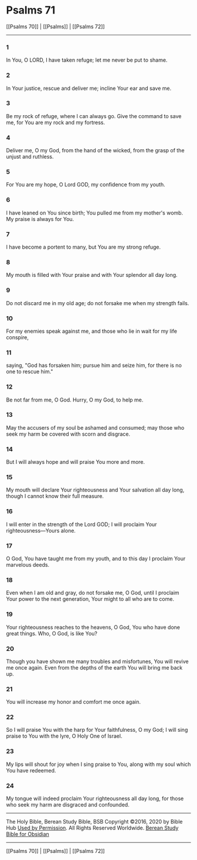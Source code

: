 # Psalms 71

[[Psalms 70]] | [[Psalms]] | [[Psalms 72]]

---

### 1
In You, O LORD, I have taken refuge; let me never be put to shame.

### 2
In Your justice, rescue and deliver me; incline Your ear and save me.

### 3
Be my rock of refuge, where I can always go. Give the command to save me, for You are my rock and my fortress.

### 4
Deliver me, O my God, from the hand of the wicked, from the grasp of the unjust and ruthless.

### 5
For You are my hope, O Lord GOD, my confidence from my youth.

### 6
I have leaned on You since birth; You pulled me from my mother's womb. My praise is always for You.

### 7
I have become a portent to many, but You are my strong refuge.

### 8
My mouth is filled with Your praise and with Your splendor all day long.

### 9
Do not discard me in my old age; do not forsake me when my strength fails.

### 10
For my enemies speak against me, and those who lie in wait for my life conspire,

### 11
saying, "God has forsaken him; pursue him and seize him, for there is no one to rescue him."

### 12
Be not far from me, O God. Hurry, O my God, to help me.

### 13
May the accusers of my soul be ashamed and consumed; may those who seek my harm be covered with scorn and disgrace.

### 14
But I will always hope and will praise You more and more.

### 15
My mouth will declare Your righteousness and Your salvation all day long, though I cannot know their full measure.

### 16
I will enter in the strength of the Lord GOD; I will proclaim Your righteousness—Yours alone.

### 17
O God, You have taught me from my youth, and to this day I proclaim Your marvelous deeds.

### 18
Even when I am old and gray, do not forsake me, O God, until I proclaim Your power to the next generation, Your might to all who are to come.

### 19
Your righteousness reaches to the heavens, O God, You who have done great things. Who, O God, is like You?

### 20
Though you have shown me many troubles and misfortunes, You will revive me once again. Even from the depths of the earth You will bring me back up.

### 21
You will increase my honor and comfort me once again.

### 22
So I will praise You with the harp for Your faithfulness, O my God; I will sing praise to You with the lyre, O Holy One of Israel.

### 23
My lips will shout for joy when I sing praise to You, along with my soul which You have redeemed.

### 24
My tongue will indeed proclaim Your righteousness all day long, for those who seek my harm are disgraced and confounded.

---

The Holy Bible, Berean Study Bible, BSB
Copyright ©2016, 2020 by Bible Hub
[Used by Permission](https://berean.bible/terms.htm). All Rights Reserved Worldwide.
[Berean Study Bible for Obsidian](https://github.com/gapmiss/berean-study-bible-for-obsidian)

---

[[Psalms 70]] | [[Psalms]] | [[Psalms 72]]

